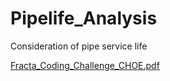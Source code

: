 # Pipelife_Analysis
Consideration of pipe service life


[Fracta_Coding_Challenge_CHOE.pdf](https://github.com/Wook22/Pipelife_Analysis/files/11059512/Fracta_Coding_Challenge_CHOE.pdf)
